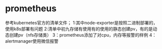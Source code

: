 # prometheus
参考kubernetes官方的清单文件；
1:其中node-exporter是按照二进制部署的，使用k8s部署有问题
2:清单中初九存储有使用有的使用的静态创建pv，有的是动态创建pv（nfs存储类）
3：prometheus添加了对cpu，内存等报警的样例
4：alertmanager使用微信报警

